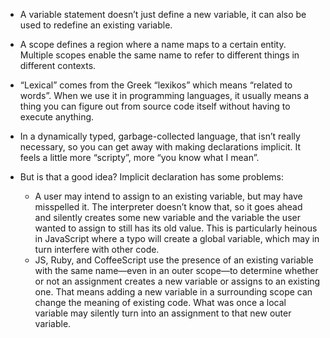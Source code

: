 - A variable statement doesn’t just define a new variable, it can also be used to redefine an existing variable.
- A scope defines a region where a name maps to a certain entity. Multiple scopes enable the same name to refer to different things in different contexts.

- “Lexical” comes from the Greek “lexikos” which means “related to words”. When we use it in programming languages, it usually means a thing you can figure out from source code itself without having to execute anything.

- In a dynamically typed, garbage-collected language, that isn’t really necessary, so you can get away with making declarations implicit. It feels a little more “scripty”, more “you know what I mean”.
- But is that a good idea? Implicit declaration has some problems:
  - A user may intend to assign to an existing variable, but may have misspelled it. The interpreter doesn’t know that, so it goes ahead and silently creates some new variable and the variable the user wanted to assign to still has its old value. This is particularly heinous in JavaScript where a typo will create a global variable, which may in turn interfere with other code.
  - JS, Ruby, and CoffeeScript use the presence of an existing variable with the same name—even in an outer scope—to determine whether or not an assignment creates a new variable or assigns to an existing one. That means adding a new variable in a surrounding scope can change the meaning of existing code. What was once a local variable may silently turn into an assignment to that new outer variable.
